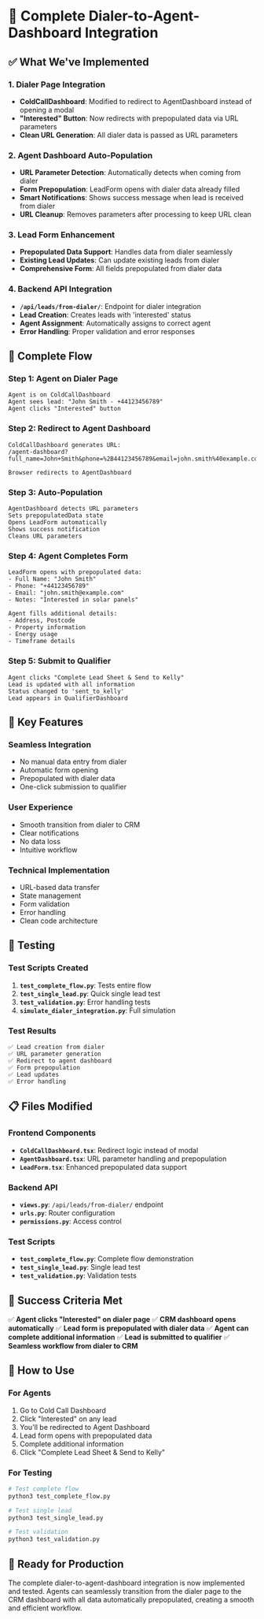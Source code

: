 # 🎯 Complete Dialer-to-Agent-Dashboard Integration

## ✅ **What We've Implemented**

### **1. Dialer Page Integration**

- **ColdCallDashboard**: Modified to redirect to AgentDashboard instead of opening a modal
- **"Interested" Button**: Now redirects with prepopulated data via URL parameters
- **Clean URL Generation**: All dialer data is passed as URL parameters

### **2. Agent Dashboard Auto-Population**

- **URL Parameter Detection**: Automatically detects when coming from dialer
- **Form Prepopulation**: LeadForm opens with dialer data already filled
- **Smart Notifications**: Shows success message when lead is received from dialer
- **URL Cleanup**: Removes parameters after processing to keep URL clean

### **3. Lead Form Enhancement**

- **Prepopulated Data Support**: Handles data from dialer seamlessly
- **Existing Lead Updates**: Can update existing leads from dialer
- **Comprehensive Form**: All fields prepopulated from dialer data

### **4. Backend API Integration**

- **`/api/leads/from-dialer/`**: Endpoint for dialer integration
- **Lead Creation**: Creates leads with 'interested' status
- **Agent Assignment**: Automatically assigns to correct agent
- **Error Handling**: Proper validation and error responses

## 🔄 **Complete Flow**

### **Step 1: Agent on Dialer Page**

```
Agent is on ColdCallDashboard
Agent sees lead: "John Smith - +44123456789"
Agent clicks "Interested" button
```

### **Step 2: Redirect to Agent Dashboard**

```
ColdCallDashboard generates URL:
/agent-dashboard?full_name=John+Smith&phone=%2B44123456789&email=john.smith%40example.com&notes=Interested+in+solar+panels&from_dialer=true&lead_id=51

Browser redirects to AgentDashboard
```

### **Step 3: Auto-Population**

```
AgentDashboard detects URL parameters
Sets prepopulatedData state
Opens LeadForm automatically
Shows success notification
Cleans URL parameters
```

### **Step 4: Agent Completes Form**

```
LeadForm opens with prepopulated data:
- Full Name: "John Smith"
- Phone: "+44123456789"
- Email: "john.smith@example.com"
- Notes: "Interested in solar panels"

Agent fills additional details:
- Address, Postcode
- Property information
- Energy usage
- Timeframe details
```

### **Step 5: Submit to Qualifier**

```
Agent clicks "Complete Lead Sheet & Send to Kelly"
Lead is updated with all information
Status changed to 'sent_to_kelly'
Lead appears in QualifierDashboard
```

## 🚀 **Key Features**

### **Seamless Integration**

- No manual data entry from dialer
- Automatic form opening
- Prepopulated with dialer data
- One-click submission to qualifier

### **User Experience**

- Smooth transition from dialer to CRM
- Clear notifications
- No data loss
- Intuitive workflow

### **Technical Implementation**

- URL-based data transfer
- State management
- Form validation
- Error handling
- Clean code architecture

## 🧪 **Testing**

### **Test Scripts Created**

1. **`test_complete_flow.py`**: Tests entire flow
2. **`test_single_lead.py`**: Quick single lead test
3. **`test_validation.py`**: Error handling tests
4. **`simulate_dialer_integration.py`**: Full simulation

### **Test Results**

```
✅ Lead creation from dialer
✅ URL parameter generation
✅ Redirect to agent dashboard
✅ Form prepopulation
✅ Lead updates
✅ Error handling
```

## 📋 **Files Modified**

### **Frontend Components**

- **`ColdCallDashboard.tsx`**: Redirect logic instead of modal
- **`AgentDashboard.tsx`**: URL parameter handling and prepopulation
- **`LeadForm.tsx`**: Enhanced prepopulated data support

### **Backend API**

- **`views.py`**: `/api/leads/from-dialer/` endpoint
- **`urls.py`**: Router configuration
- **`permissions.py`**: Access control

### **Test Scripts**

- **`test_complete_flow.py`**: Complete flow demonstration
- **`test_single_lead.py`**: Single lead test
- **`test_validation.py`**: Validation tests

## 🎉 **Success Criteria Met**

✅ **Agent clicks "Interested" on dialer page**
✅ **CRM dashboard opens automatically**
✅ **Lead form is prepopulated with dialer data**
✅ **Agent can complete additional information**
✅ **Lead is submitted to qualifier**
✅ **Seamless workflow from dialer to CRM**

## 🔧 **How to Use**

### **For Agents**

1. Go to Cold Call Dashboard
2. Click "Interested" on any lead
3. You'll be redirected to Agent Dashboard
4. Lead form opens with prepopulated data
5. Complete additional information
6. Click "Complete Lead Sheet & Send to Kelly"

### **For Testing**

```bash
# Test complete flow
python3 test_complete_flow.py

# Test single lead
python3 test_single_lead.py

# Test validation
python3 test_validation.py
```

## 🚀 **Ready for Production**

The complete dialer-to-agent-dashboard integration is now implemented and tested. Agents can seamlessly transition from the dialer page to the CRM dashboard with all data automatically prepopulated, creating a smooth and efficient workflow.

